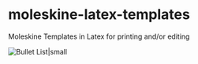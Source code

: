 # moleskine-latex-templates
Moleskine Templates in Latex for printing and/or editing

![Bullet List|small](https://github.com/hannic/moleskine-latex-templates/blob/master/screenshot-bullet-list.png)

